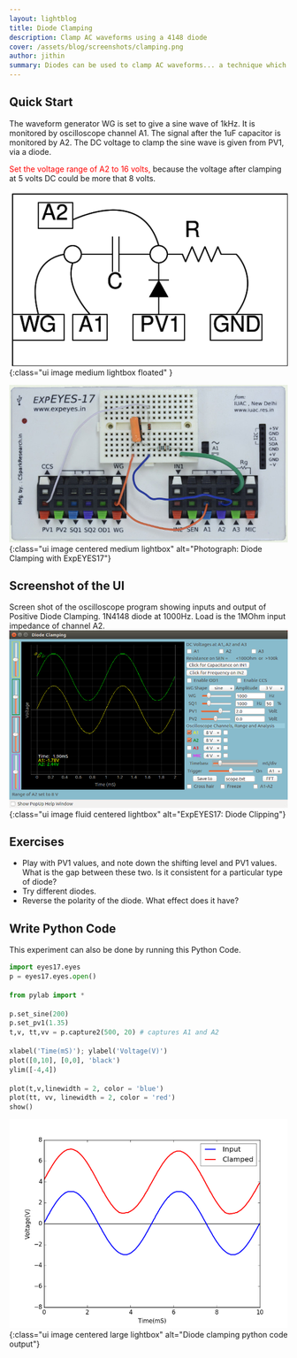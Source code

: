 ```yaml
---
layout: lightblog
title: Diode Clamping
description: Clamp AC waveforms using a 4148 diode
cover: /assets/blog/screenshots/clamping.png
author: jithin
summary: Diodes can be used to clamp AC waveforms... a technique which essentially shifts the entire waveform up or down. You will need the waveform generators and oscilloscope of ExpEYES, as well as a voltage output(PV1). and a diode.
---
```



## Quick Start

The waveform generator WG is set to give a sine wave of 1kHz.
It is monitored by oscilloscope channel A1. The signal after the 1uF capacitor is monitored by A2. 
The DC voltage to clamp the sine wave is given from PV1, via a diode. 

<span style="color:red">Set the voltage range of A2 to 16 volts, </span> because the voltage after clamping at 5 volts DC could be more that 8 volts.

![](/assets/blog/schematics/clamping.png){:class="ui image medium lightbox floated" }

![](/assets/blog/photographs/clamping.jpg){:class="ui image centered medium lightbox" alt="Photograph: Diode Clamping with ExpEYES17"}

<div class="ui clearing divider"></div>

## Screenshot of the UI

Screen shot of the oscilloscope program showing inputs and output of Positive Diode Clamping.  1N4148 diode at 1000Hz. Load is the 1MOhm input impedance of channel A2.
![](/assets/blog/screenshots/clamping.png){:class="ui image fluid centered lightbox" alt="ExpEYES17: Diode Clipping"}

## Exercises

+ Play with PV1 values, and note down the shifting level and PV1 values. What is the gap between these two. Is it consistent for a particular type of diode?
+ Try different diodes.
+ Reverse the polarity of the diode. What effect does it have?

## Write Python Code

This experiment can also be done by running this Python Code.

```python
import eyes17.eyes
p = eyes17.eyes.open()

from pylab import *

p.set_sine(200)
p.set_pv1(1.35)    
t,v, tt,vv = p.capture2(500, 20) # captures A1 and A2

xlabel('Time(mS)'); ylabel('Voltage(V)')
plot([0,10], [0,0], 'black')
ylim([-4,4])

plot(t,v,linewidth = 2, color = 'blue')
plot(tt, vv, linewidth = 2, color = 'red') 
show()
```

![](/assets/blog/screenshots/clamping-mpl.png){:class="ui image centered large lightbox" alt="Diode clamping python code output"}

